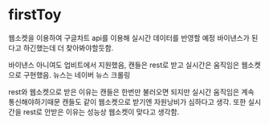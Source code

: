 # firstToy
 
웹소켓을 이용하여 구글차트 api를 이용해 실시간 데이터를 반영할 예정
바이낸스가 된다고 하긴했는데 더 찾아봐야할듯함.

바이낸스 아니여도 업비트에서 지원했음,
캔들은 rest로 받고 실시간은 움직임은 웹소켓으로 구현했음.
뉴스는 네이버 뉴스 크롤링

rest와 웹소켓으로 받은 이유는 캔들은 한번만 불러오면 되지만 실시간 움직임은 계속 통신해야하기때문
캔들도 같이 웹소켓으로 받기엔 자원낭비가 심하다고 생각.
또한 실시간을 rest로 안받은 이유는 성능상 웹소켓이 맞다고 생각함.

